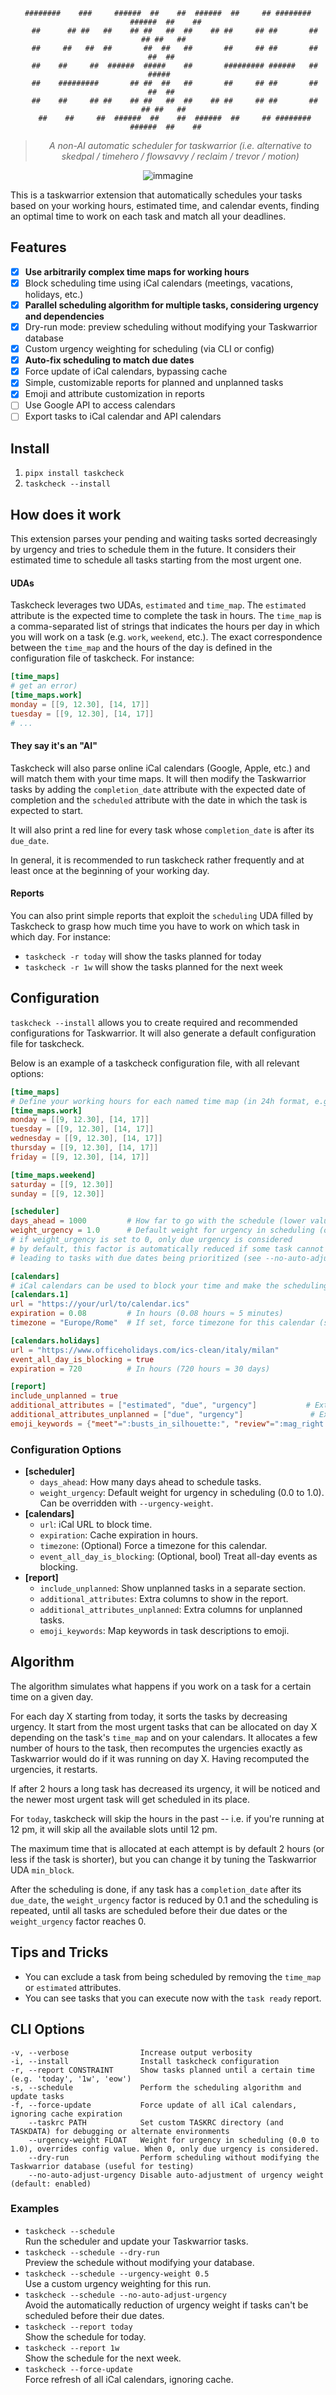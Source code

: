 <div align="center">
  
```                                                                                                                                                                  
########    ###     ######  ##    ##  ######  ##     ## ########  ######  ##    ## 
   ##      ## ##   ##    ## ##   ##  ##    ## ##     ## ##       ##    ## ##   ##  
   ##     ##   ##  ##       ##  ##   ##       ##     ## ##       ##       ##  ##   
   ##    ##     ##  ######  #####    ##       ######### ######   ##       #####    
   ##    #########       ## ##  ##   ##       ##     ## ##       ##       ##  ##   
   ##    ##     ## ##    ## ##   ##  ##    ## ##     ## ##       ##    ## ##   ##  
   ##    ##     ##  ######  ##    ##  ######  ##     ## ########  ######  ##    ## 
```

> _A non-AI automatic scheduler for taskwarrior (i.e. alternative to skedpal / timehero / flowsavvy / reclaim / trevor / motion)_

  ![immagine](https://github.com/user-attachments/assets/27b83bb1-7a50-4923-a453-0a958fbe11ed)

</div>

This is a taskwarrior extension that automatically schedules your tasks based on your working hours,
estimated time, and calendar events, finding an optimal time to work on each task and match all your
deadlines.

## Features

- [x] **Use arbitrarily complex time maps for working hours**
- [x] Block scheduling time using iCal calendars (meetings, vacations, holidays, etc.)
- [x] **Parallel scheduling algorithm for multiple tasks, considering urgency and dependencies**
- [x] Dry-run mode: preview scheduling without modifying your Taskwarrior database
- [x] Custom urgency weighting for scheduling (via CLI or config)
- [x] **Auto-fix scheduling to match due dates**
- [x] Force update of iCal calendars, bypassing cache
- [x] Simple, customizable reports for planned and unplanned tasks
- [x] Emoji and attribute customization in reports
- [ ] Use Google API to access calendars
- [ ] Export tasks to iCal calendar and API calendars

## Install

1. `pipx install taskcheck`
2. `taskcheck --install`

## How does it work

This extension parses your pending and waiting tasks sorted decreasingly by urgency and tries to schedule them in the future.
It considers their estimated time to schedule all tasks starting from the most urgent one.

#### UDAs

Taskcheck leverages two UDAs, `estimated` and `time_map`. The `estimated` attribute is
the expected time to complete the task in hours. The `time_map` is a comma-separated list of strings
that indicates the hours per day in which you will work on a task (e.g. `work`, `weekend`, etc.).
The exact correspondence between the `time_map` and the hours of the day is defined in the configuration
file of taskcheck. For instance:

```toml
[time_maps]
# get an error)
[time_maps.work]
monday = [[9, 12.30], [14, 17]]
tuesday = [[9, 12.30], [14, 17]]
# ...
```

#### They say it's an "AI"

Taskcheck will also parse online iCal calendars (Google, Apple, etc.) and will match them with your time maps.
It will then modify the Taskwarrior tasks by adding the `completion_date` attribute with the expected
date of completion and the `scheduled` attribute with the date in which the task is expected to
start.

It will also print a red line for every task whose `completion_date` is after its `due_date`.

In general, it is recommended to run taskcheck rather frequently and at least once at the beginning
of your working day.

#### Reports

You can also print simple reports that exploit the `scheduling` UDA filled by Taskcheck to grasp
how much time you have to work on which task in which day. For
instance:

- `taskcheck -r today` will show the tasks planned for today
- `taskcheck -r 1w` will show the tasks planned for the next week

## Configuration

`taskcheck --install` allows you to create required and recommended configurations for
Taskwarrior. It will also generate a default configuration file for taskcheck.

Below is an example of a taskcheck configuration file, with all relevant options:

```toml
[time_maps]
# Define your working hours for each named time map (in 24h format, e.g. 9.5 = 9:30)
[time_maps.work]
monday = [[9, 12.30], [14, 17]]
tuesday = [[9, 12.30], [14, 17]]
wednesday = [[9, 12.30], [14, 17]]
thursday = [[9, 12.30], [14, 17]]
friday = [[9, 12.30], [14, 17]]

[time_maps.weekend]
saturday = [[9, 12.30]]
sunday = [[9, 12.30]]

[scheduler]
days_ahead = 1000         # How far to go with the schedule (lower values = faster computation)
weight_urgency = 1.0      # Default weight for urgency in scheduling (overridable via CLI)
# if weight_urgency is set to 0, only due urgency is considered
# by default, this factor is automatically reduced if some task cannot be scheduled in time,
# leading to tasks with due dates being prioritized (see --no-auto-adjust-urgency)

[calendars]
# iCal calendars can be used to block your time and make the scheduling more precise
[calendars.1]
url = "https://your/url/to/calendar.ics"
expiration = 0.08         # In hours (0.08 hours ≈ 5 minutes)
timezone = "Europe/Rome"  # If set, force timezone for this calendar (see TZ database)

[calendars.holidays]
url = "https://www.officeholidays.com/ics-clean/italy/milan"
event_all_day_is_blocking = true
expiration = 720          # In hours (720 hours = 30 days)

[report]
include_unplanned = true
additional_attributes = ["estimated", "due", "urgency"]           # Extra attributes to show in the report
additional_attributes_unplanned = ["due", "urgency"]               # Extra attributes for unplanned tasks
emoji_keywords = {"meet"=":busts_in_silhouette:", "review"=":mag_right:"} # Map keywords to emoji
```

### Configuration Options

- **[scheduler]**
  - `days_ahead`: How many days ahead to schedule tasks.
  - `weight_urgency`: Default weight for urgency in scheduling (0.0 to 1.0). Can be overridden with `--urgency-weight`.
- **[calendars]**
  - `url`: iCal URL to block time.
  - `expiration`: Cache expiration in hours.
  - `timezone`: (Optional) Force a timezone for this calendar.
  - `event_all_day_is_blocking`: (Optional, bool) Treat all-day events as blocking.
- **[report]**
  - `include_unplanned`: Show unplanned tasks in a separate section.
  - `additional_attributes`: Extra columns to show in the report.
  - `additional_attributes_unplanned`: Extra columns for unplanned tasks.
  - `emoji_keywords`: Map keywords in task descriptions to emoji.

## Algorithm

The algorithm simulates what happens if you work on a task for a certain time on a given day.

For each day X starting from today, it sorts the tasks by decreasing urgency.
It start from the most urgent tasks that can be allocated on day X depending on the task's
`time_map` and on your calendars. It allocates a few number of hours to the task,
then recomputes the urgencies exactly as Taskwarrior would do
if it was running on day X. Having recomputed the urgencies, it restarts.

If after 2 hours a long task has decreased its urgency, it will be noticed and the newer most urgent
task will get scheduled in its place.

For `today`, taskcheck will skip the hours in the past -- i.e. if you're running at 12 pm, it will
skip all the available slots until 12 pm.

The maximum time that is allocated at each attempt is by default 2 hours
(or less if the task is shorter), but you can change it by tuning the Taskwarrior UDA `min_block`.

After the scheduling is done, if any task has a `completion_date` after its `due_date`, the
`weight_urgency` factor is reduced by 0.1 and the scheduling is repeated, until all tasks
are scheduled before their due dates or the `weight_urgency` factor reaches 0.

## Tips and Tricks

- You can exclude a task from being scheduled by removing the `time_map` or `estimated` attributes.
- You can see tasks that you can execute now with the `task ready` report.

## CLI Options

```
-v, --verbose                Increase output verbosity
-i, --install                Install taskcheck configuration
-r, --report CONSTRAINT      Show tasks planned until a certain time (e.g. 'today', '1w', 'eow')
-s, --schedule               Perform the scheduling algorithm and update tasks
-f, --force-update           Force update of all iCal calendars, ignoring cache expiration
    --taskrc PATH            Set custom TASKRC directory (and TASKDATA) for debugging or alternate environments
    --urgency-weight FLOAT   Weight for urgency in scheduling (0.0 to 1.0), overrides config value. When 0, only due urgency is considered.
    --dry-run                Perform scheduling without modifying the Taskwarrior database (useful for testing)
    --no-auto-adjust-urgency Disable auto-adjustment of urgency weight (default: enabled)
```

### Examples

- `taskcheck --schedule`  
  Run the scheduler and update your Taskwarrior tasks.
- `taskcheck --schedule --dry-run`  
  Preview the schedule without modifying your database.
- `taskcheck --schedule --urgency-weight 0.5`  
  Use a custom urgency weighting for this run.
- `taskcheck --schedule --no-auto-adjust-urgency`  
  Avoid the automatically reduction of urgency weight if tasks can't be scheduled before their due dates.
- `taskcheck --report today`  
  Show the schedule for today.
- `taskcheck --report 1w`  
  Show the schedule for the next week.
- `taskcheck --force-update`  
  Force refresh of all iCal calendars, ignoring cache.
